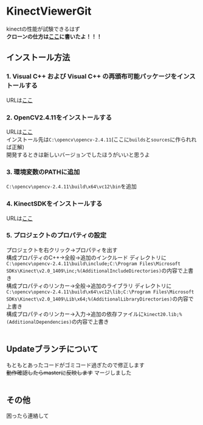 # KinectViewerGit
kinectの性能が試験できるはず  
**クローンの仕方は[ここ](https://github.com/akira-kumashiro/openCVtest/tree/master)に書いたよ！！！**  

## インストール方法
### 1. Visual C++ および Visual C++ の再頒布可能パッケージをインストールする
URLは[ここ](https://support.microsoft.com/ja-jp/help/3179560/update-for-visual-c-2013-and-visual-c-redistributable-package)  
### 2. OpenCV2.4.11をインストールする  
URLは[ここ](https://sourceforge.net/projects/opencvlibrary/files/opencv-win/2.4.11/opencv-2.4.11.exe/download)  
インストール先は`C:\opencv\opencv-2.4.11`(ここに`builds`と`sources`に作られれば正解)  
開発するときは新しいバージョンでしたほうがいいと思うよ  
### 3. 環境変数のPATHに追加
`C:\opencv\opencv-2.4.11\build\x64\vc12\bin`を追加  
### 4. KinectSDKをインストールする  
URLは[ここ](https://www.microsoft.com/en-us/download/details.aspx?id=44561)  
### 5. プロジェクトのプロパティの設定  
プロジェクトを右クリック→プロパティを出す  
構成プロパティのC++→全般→追加のインクルード ディレクトリに`C:\opencv\opencv-2.4.11\build\include;C:\Program Files\Microsoft SDKs\Kinect\v2.0_1409\inc;%(AdditionalIncludeDirectories)`の内容で上書き  
構成プロパティのリンカー→全般→追加のライブラリ ディレクトリに`C:\opencv\opencv-2.4.11\build\x64\vc12\lib;C:\Program Files\Microsoft SDKs\Kinect\v2.0_1409\Lib\x64;%(AdditionalLibraryDirectories)`の内容で上書き  
構成プロパティのリンカー→入力→追加の依存ファイルに`kinect20.lib;%(AdditionalDependencies)`の内容で上書き  
  
## Updateブランチについて  
もともとあったコードがゴミコード過ぎたので修正します  
~~動作確認したらmasterに反映します~~ マージしました  
  
## その他
困ったら連絡して
